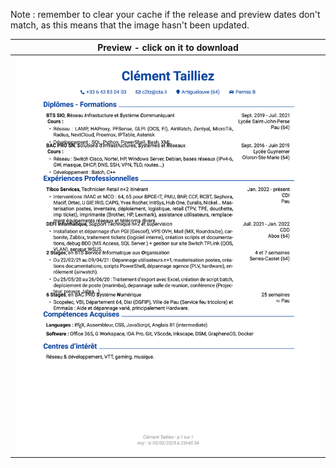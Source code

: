Note : remember to clear your cache if the release and preview dates don't match, as this means that the image hasn't been updated.

| Preview - click on it to download |
| ---------- |
| <a href=https://github.com/c2tz/cv-test/releases/download/2025-02-05_23-45-36/CV_NAME.pdf><img src=https://raw.githubusercontent.com/c2tz/cv-test/develop/CV_NAME.png alt=CV Preview></a> |
